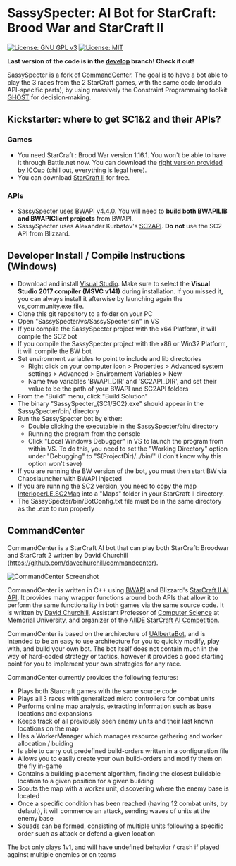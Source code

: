# SassySpecter: AI Bot for StarCraft: Brood War and StarCraft II

[![License: GNU GPL v3](https://img.shields.io/badge/License-GNU_GPL_v3-blue.svg)](https://www.gnu.org/licenses/gpl-3.0.en.html)
[![License: MIT](https://img.shields.io/badge/License-MIT-blue.svg)](https://opensource.org/licenses/MIT)

**Last version of the code is in the [develop](https://github.com/richoux/SassySpecter/tree/develop) branch! Check it out!**


SassySpecter is a fork of [CommandCenter](https://github.com/davechurchill/commandcenter).
The  goal is  to have  a  bot able  to play  the  3 races  from the  2
StarCraft games,  with the same  code (modulo API-specific  parts), by
using   massively   the    Constraint   Programmaing   toolkit   [GHOST](https://github.com/richoux/GHOST) for decision-making.

## Kickstarter: where to get SC1&2 and their APIs?

### Games
<!-- * You need StarCraft : Brood War version 1.16.1. You won't be able to have it through Battle.net now. You can download the [right version provided by ICCup](http://files.theabyss.ru/sc/starcraft.zip) (chill out, everything is legal here). -->
* You need StarCraft : Brood War version 1.16.1. You won't be able to have it through Battle.net now. You can download the [right version provided by ICCup](https://www.richoux.fr/files/starcraft.zip) (chill out, everything is legal here).
* You can download [StarCraft II](https://www.blizzard.com/en-us/download/confirmation?platform=windows&locale=en_US&version=LIVE&id=sc2) for free.

### APIs
* SassySpecter uses [BWAPI v4.4.0](https://github.com/bwapi/bwapi/releases/tag/v4.4.0). You will need to **build both BWAPILIB and BWAPIClient projects** from BWAPI.
* SassySpecter uses Alexander Kurbatov's [SC2API](https://github.com/alkurbatov/cpp-sc2). **Do not** use the SC2 API from Blizzard.


## Developer Install / Compile Instructions (Windows)
* Download and install [Visual Studio](https://www.visualstudio.com/downloads/). Make sure to
  select  the  **Visual  Studio  2017 compiler  (MSVC  v141)**  during
  installation. If you missed it, you can always install it afterwise
  by launching again the vs_community.exe file.
* Clone this git repository to a folder on your PC
* Open "SassySpecter/vs/SassySpecter.sln" in VS
* If you compile the SassySpecter project with the x64 Platform, it will compile the SC2 bot
* If you compile the SassySpecter project with the x86 or Win32 Platform, it will compile the BW bot
* Set environment variables to point to include and lib directories
  * Right click on your computer icon > Properties > Advanced system settings > Advanced > Environment Variables > New
  * Name two variables 'BWAPI_DIR' and 'SC2API_DIR', and set their value to be the path of your BWAPI and SC2API folders
* From the "Build" menu, click "Build Solution"
* The binary "SassySpecter_{SC1/SC2}.exe" should appear in the SassySpecter/bin/ directory
* Run the SassySpecter bot by either:
  * Double clicking the executable in the SassySpecter/bin/ directory
  * Running the program from the console
  * Click "Local Windows Debugger" in VS to launch the program from within VS. To do this, you need to set the "Working Directory" option under "Debugging" to "$(ProjectDir)/../bin/" (I don't know why this option won't save)
* If you are running the BW version of the bot, you must then start BW via Chaoslauncher with BWAPI injected
* If you are running the SC2 version, you need to copy the map [InterloperLE.SC2Map](https://www.richoux.fr/files/InterloperLE.SC2Map) into a "Maps" folder in your StarCraft II directory.
* The SassySpecter/bin/BotConfig.txt file must be in the same directory as the .exe to run properly

## CommandCenter

CommandCenter  is a  StarCraft AI  bot that  can play  both StarCraft:
Broodwar and StarCraft 2 written by David Churchill (https://github.com/davechurchill/commandcenter).

![CommandCenter Screenshot](https://i.imgur.com/SbTymsO.jpg)

CommandCenter is written in C++ using [BWAPI](https://github.com/bwapi/bwapi) and Blizzard's [StarCraft II AI API](https://github.com/Blizzard/s2client-api). It provides many wrapper functions around both APIs that allow it to perform the same functionality in both games via the same source code. It is written by [David Churchill](http://www.cs.mun.ca/~dchurchill/), Assistant Professor of [Computer Science](https://www.cs.mun.ca/) at Memorial University, and organizer of the [AIIDE StarCraft AI Competition](http://www.cs.mun.ca/~dchurchill/starcraftaicomp/).

CommandCenter is based on the architecture of [UAlbertaBot](https://github.com/davechurchill/ualbertabot/wiki), and is intended to be an easy to use architecture for you to quickly modify, play with, and build your own bot. The bot itself does not contain much in the way of hard-coded strategy or tactics, however it provides a good starting point for you to implement your own strategies for any race.

CommandCenter currently provides the following features:
* Plays both Starcraft games with the same source code
* Plays all 3 races with generalized micro controllers for combat units
* Performs online map analysis, extracting information such as base locations and expansions
* Keeps track of all previously seen enemy units and their last known locations on the map
* Has a WorkerManager which manages resource gathering and worker allocation / buiding
* Is able to carry out predefined build-orders written in a configuration file
* Allows you to easily create your own build-orders and modify them on the fly in-game
* Contains a building placement algorithm, finding the closest buildable location to a given position for a given building
* Scouts the map with a worker unit, discovering where the enemy base is located
* Once a specific condition has been reached (having 12 combat units, by default), it will commence an attack, sending waves of units at the enemy base
* Squads can be formed, consisting of multiple units following a specific order such as attack or defend a given location

The bot only plays 1v1, and will have undefined behavior / crash if played against multiple enemies or on teams
